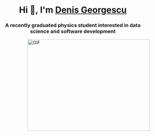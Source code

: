 <h1 align="center">Hi 👋, I'm <a href="https://github.com/dgeorgescu1" target="blank">
Denis Georgescu</a></h1>
<h3 align="center">A recently graduated physics student interested in data science and software development </h3>


<img align="right" top="500" height="300" width="400" alt="GIF" src="https://github.com/dgeorgescu1/dgeorgescu1/facegif.gif">
</a>


<!--
**dgeorgescu1/dgeorgescu1** is a ✨ _special_ ✨ repository because its `README.md` (this file) appears on your GitHub profile.

Here are some ideas to get you started:

- 🔭 I’m currently working on ...
- 🌱 I’m currently learning ...
- 👯 I’m looking to collaborate on ...
- 🤔 I’m looking for help with ...
- 💬 Ask me about ...
- 📫 How to reach me: ...
- 😄 Pronouns: ...
- ⚡ Fun fact: ...
-->
